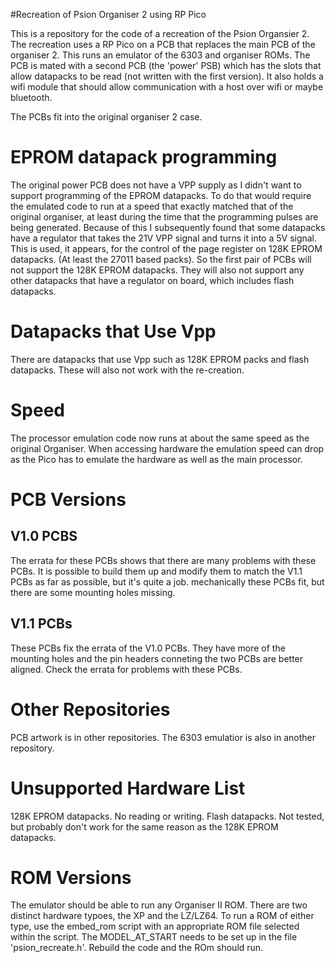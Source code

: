 #Recreation of Psion Organiser 2 using RP Pico

This is a repository for the code of a recreation of the Psion Organsier 2. The recreation uses a RP Pico on a PCB that replaces the main
PCB of the organiser 2. This runs an emulator of the 6303 and organiser ROMs. The PCB is mated with a second PCB (the 'power' PSB) which has the slots 
that allow datapacks to be read (not written with the first version). It also holds a wifi module that should allow communication with a host over
wifi or maybe bluetooth.

The PCBs fit into the original organiser 2 case.

EPROM datapack programming
==========================

The original power PCB does not have a VPP supply as I didn't want to support programming of the EPROM datapacks. To do that would require the emulated code to run at a speed that exactly matched that of the original organiser, at least during the time that the programming pulses are being generated. Because of this I subsequently found that some datapacks have a regulator that takes the 21V VPP signal and turns it into a 5V signal. This is used, it appears, for the control of the page register on 128K EPROM datapacks. (At least the 27011 based packs). So the first pair of PCBs will not support the 128K EPROM datapacks. They will also not support any other datapacks that have a regulator on board, which includes flash datapacks.

Datapacks that Use Vpp
======================

There are datapacks that use Vpp such as 128K EPROM packs and flash datapacks. These will also not work with the re-creation.

Speed
=====

The processor emulation code now runs at about the same speed as the original Organiser. When accessing hardware the emulation speed can drop as the Pico has to emulate the hardware as well as the main processor.

PCB Versions
============

V1.0 PCBS
---------

The errata for these PCBs shows that there are many problems with these PCBs. It is possible to build them up and modify them to match the V1.1 PCBs as far as possible, but it's quite a job. mechanically these PCBs fit, but there are some mounting holes missing.

V1.1 PCBs
---------

These PCBs fix the errata of the V1.0 PCBs. They have more of the mounting holes and the pin headers conneting the two PCBs are better aligned.
Check the errata for problems with these PCBs.

Other Repositories
==================

PCB artwork is in other repositories. The 6303 emulatior is also in another repository.

Unsupported Hardware List
========================
128K EPROM datapacks. No reading or writing.
Flash datapacks. Not tested, but probably don't work for the same reason as the 128K EPROM datapacks.

ROM Versions
============

The emulator should be able to run any Organiser II ROM. There are two distinct hardware typoes, the XP and the LZ/LZ64. To run a ROM of either type, use the
embed_rom script with an appropriate ROM file selected within the script. The MODEL_AT_START needs to be set up in the file 'psion_recreate.h'. Rebuild the code and the ROm should run.


